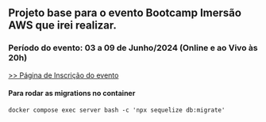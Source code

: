 ## Projeto base para o evento Bootcamp Imersão AWS que irei realizar.

### Período do evento: 03 a 09 de Junho/2024 (Online e ao Vivo às 20h)

[>> Página de Inscrição do evento](https://org.imersaoaws.com.br/github/readme)

#### Para rodar as migrations no container ####
```
docker compose exec server bash -c 'npx sequelize db:migrate'
```
